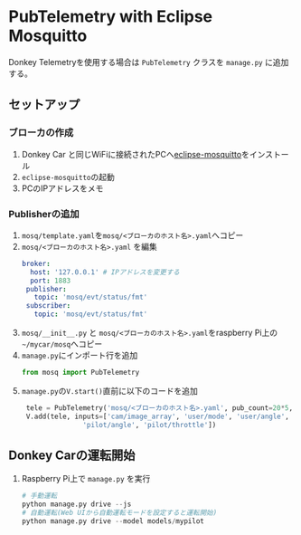 # PubTelemetry with Eclipse Mosquitto

Donkey Telemetryを使用する場合は `PubTelemetry` クラスを `manage.py` に追加する。


## セットアップ

### ブローカの作成

1. Donkey Car と同じWiFiに接続されたPCへ[eclipse-mosquitto](https://mosquitto.org/download/)をインストール
2. `eclipse-mosquitto`の起動
3. PCのIPアドレスをメモ


### Publisherの追加

1. `mosq/template.yaml`を`mosq/<ブローカのホスト名>.yaml`へコピー
2. `mosq/<ブローカのホスト名>.yaml` を編集
   ```yaml
   broker:
     host: '127.0.0.1' # IPアドレスを変更する
     port: 1883
    publisher:
      topic: 'mosq/evt/status/fmt'
    subscriber:
      topic: 'mosq/evt/status/fmt'
   ```
3. `mosq/__init__.py` と `mosq/<ブローカのホスト名>.yaml`をraspberry Pi上の`~/mycar/mosq`へコピー
4. `manage.py`にインポート行を追加
   ```python
   from mosq import PubTelemetry
   ```
5. `manage.py`の`V.start()`直前に以下のコードを追加
   ```python
    tele = PubTelemetry('mosq/<ブローカのホスト名>.yaml', pub_count=20*5, debug=False)
    V.add(tele, inputs=['cam/image_array', 'user/mode', 'user/angle', 'user/throttle',
                  'pilot/angle', 'pilot/throttle'])
   ```

## Donkey Carの運転開始

1. Raspberry Pi上で `manage.py` を実行
   ```python
   # 手動運転
   python manage.py drive --js
   # 自動運転(Web UIから自動運転モードを設定すると運転開始)
   python manage.py drive --model models/mypilot
   ```
   
